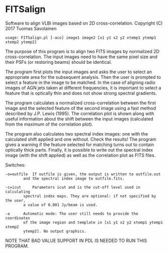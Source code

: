 # FITSalign
Software to align VLBI images based on 2D cross-correlation.
Copyright (C) 2017 Tuomas Savolainen


	usage: FITSalign.pl [-aco] image1 image2 [x1 y1 x2 y2 xtemp1 ytemp1 xtemp2 ytemp2] 

The purpose of this program is to align two FITS images 
by normalized 2D cross-correlation. The input images need to 
have the same pixel size and their PSFs (or restoring beams) 
should be identical. 

The program first plots the input images and asks the user
to select an appropriate area for the subsequent analysis.
Then the user is prompted to select a feature in the image to be 
matched. In the case of aligning radio images of AGN jets taken at 
different frequencies, it is important to select a feature 
that is optically thin and does not show strong spectral gradients. 
 
The program calculates a normalized cross-correlation between the 
first image and the selected feature of the second image using a 
fast method described by J.P. Lewis (1995). The correlation plot is 
shown along with useful information about the shift between the 
input images (calculated from the maximum of the correlation plot).  

The program also calculates two spectral index images: one 
with the calculated shift applied and one without. Check the 
results! The program gives a warning if the feature selected 
for matching turns out to contain optically thick parts. Finally, it 
is possible to write out the spectral index image (with the shift 
applied) as well as the correlation plot as FITS files.

Switches:

	-o=outfile	If outfile is given, the output is written to outfile.out 
 			and the spectral index image to outfile.fits.  

	-c=icut		Parameters icut and is the cut-off level used in calculating 
 			spectral index maps. They are optional: if not specified by the user, 
			a value of 0.001 Jy/beam is used. 

	-a		Automatic mode: The user still needs to provide the coordinates 
 			of the image region and template in [x1 y1 x2 y2 xtemp1 ytemp1 xtemp2 
			ytemp2]. No output graphics.

NOTE THAT BAD VALUE SUPPORT IN PDL IS NEEDED TO RUN THIS PROGRAM.

